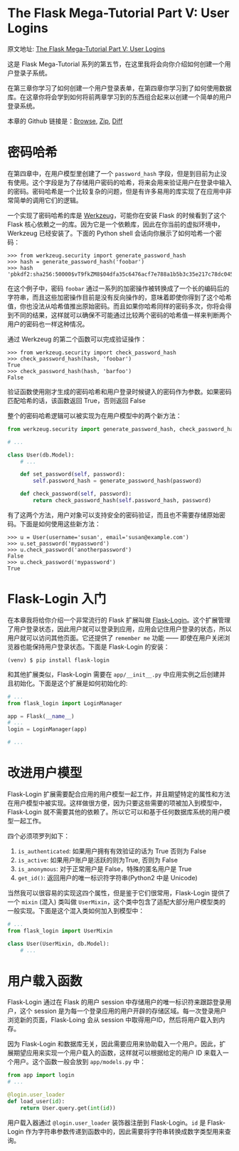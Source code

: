 The Flask Mega-Tutorial Part V: User Logins
===

原文地址: [The Flask Mega-Tutorial Part V: User Logins](https://blog.miguelgrinberg.com/post/the-flask-mega-tutorial-part-v-user-logins)

这是 Flask Mega-Tutorial 系列的第五节，在这里我将会向你介绍如何创建一个用户登录子系统。

在第三章你学习了如何创建一个用户登录表单，在第四章你学习到了如何使用数据库。在这章你将会学到如何将前两章学习到的东西组合起来以创建一个简单的用户登录系统。

本章的 Github 链接是：[Browse](https://github.com/miguelgrinberg/microblog/tree/v0.5), [Zip](https://github.com/miguelgrinberg/microblog/archive/v0.5.zip), [Diff](https://github.com/miguelgrinberg/microblog/compare/v0.4...v0.5)

密码哈希
===

在第四章中，在用户模型里创建了一个 `password_hash` 字段，但是到目前为止没有使用。这个字段是为了存储用户密码的哈希，将来会用来验证用户在登录中输入的密码。密码哈希是一个比较复杂的问题，但是有许多易用的库实现了在应用中非常简单的调用它们的逻辑。

一个实现了密码哈希的库是 [Werkzeug](http://werkzeug.pocoo.org/)，可能你在安装 Flask 的时候看到了这个 Flask 核心依赖之一的库。因为它是一个依赖库，因此在你当前的虚拟环境中，Werkzeug 已经安装了。下面的 Python shell 会话向你展示了如何哈希一个密码：

```shell
>>> from werkzeug.security import generate_password_hash
>>> hash = generate_password_hash('foobar')
>>> hash
'pbkdf2:sha256:50000$vT9fkZM8$04dfa35c6476acf7e788a1b5b3c35e217c78dc04539d295f011f01f18cd2175f'
```

在这个例子中，密码 `foobar` 通过一系列的加密操作被转换成了一个长的编码后的字符串，而且这些加密操作目前是没有反向操作的，意味着即使你得到了这个哈希值，你也没法从哈希值推出原始密码。而且如果你哈希同样的密码多次，你将会得到不同的结果，这样就可以确保不可能通过比较两个密码的哈希值一样来判断两个用户的密码也一样这种情况。

通过 Werkzeug 的第二个函数可以完成验证操作：

```shell
>>> from werkzeug.security import check_password_hash
>>> check_password_hash(hash, 'foobar')
True
>>> check_password_hash(hash, 'barfoo')
False
```

验证函数使用刚才生成的密码哈希和用户登录时候键入的密码作为参数。如果密码匹配哈希的话，该函数返回 True，否则返回 False

整个的密码哈希逻辑可以被实现为在用户模型中的两个新方法：

```python
from werkzeug.security import generate_password_hash, check_password_hash

# ...

class User(db.Model):
    # ...

    def set_password(self, password):
        self.password_hash = generate_password_hash(password)

    def check_password(self, password):
        return check_password_hash(self.password_hash, password)
```

有了这两个方法，用户对象可以支持安全的密码验证，而且也不需要存储原始密码。下面是如何使用这些新方法：

```shell
>>> u = User(username='susan', email='susan@example.com')
>>> u.set_password('mypassword')
>>> u.check_password('anotherpassword')
False
>>> u.check_password('mypassword')
True
```

Flask-Login 入门
===

在本章我将给你介绍一个非常流行的 Flask 扩展叫做 [Flask-Login](https://flask-login.readthedocs.io/)。这个扩展管理了用户登录状态，因此用户就可以登录到应用，应用会记住用户登录的状态，所以用户就可以访问其他页面。它还提供了 `remember me` 功能 —— 即使在用户关闭浏览器也能保持用户登录状态。下面是 Flask-Login 的安装：

```shell
(venv) $ pip install flask-login
```

和其他扩展类似，Flask-Login 需要在 `app/__init__.py` 中应用实例之后创建并且初始化。下面是这个扩展是如何初始化的:

```python
# ...
from flask_login import LoginManager

app = Flask(__name__)
# ...
login = LoginManager(app)

# ...
```

改进用户模型
===

Flask-Login 扩展需要配合应用的用户模型一起工作，并且期望特定的属性和方法在用户模型中被实现。这样做很方便，因为只要这些需要的项被加入到模型中，Flask-Login 就不需要其他的依赖了。所以它可以和基于任何数据库系统的用户模型一起工作。

四个必须项罗列如下：

1. `is_authenticated`: 如果用户拥有有效验证的话为 True 否则为 False
2. `is_active`: 如果用户账户是活跃的则为True, 否则为 False
3. `is_anonymous`: 对于正常用户是 False，特殊的匿名用户是 True
4. `get_id()`: 返回用户的唯一标识符字符串(Python2 中是 Unicode)

当然我可以很容易的实现这四个属性，但是鉴于它们很常用，Flask-Login 提供了一个 `mixin` (混入) 类叫做 `UserMixin`，这个类中包含了适配大部分用户模型类的一般实现。下面是这个混入类如何加入到模型中：

```python
# ...
from flask_login import UserMixin

class User(UserMixin, db.Model):
    # ...
```

用户载入函数
===

Flask-Login 通过在 Flask 的用户 session 中存储用户的唯一标识符来跟踪登录用户，这个 session 是为每一个登录应用的用户开辟的存储区域。每一次登录用户浏览新的页面，Flask-Loing 会从 session 中取得用户ID，然后将用户载入到内存。

因为 Flask-Login 和数据库无关，因此需要应用来协助载入一个用户。因此，扩展期望应用来实现一个用户载入的函数，这样就可以根据给定的用户 ID 来载入一个用户。这个函数一般会放到 `app/models.py` 中：

```python
from app import login
# ...

@login.user_loader
def load_user(id):
    return User.query.get(int(id))
```

用户载入器通过 `@login.user_loader` 装饰器注册到 Flask-Login。`id` 是 Flask-Login 作为字符串参数传递到函数中的，因此需要将字符串转换成数字类型用来查询。
